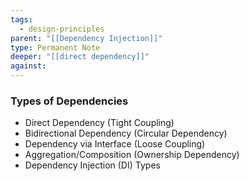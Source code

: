 ```yaml
---
tags:
  - design-principles
parent: "[[Dependency Injection]]"
type: Permanent Note
deeper: "[[direct dependency]]"
against:
---
```

### Types of Dependencies
- Direct Dependency (Tight Coupling)
- Bidirectional Dependency (Circular Dependency)
- Dependency via Interface (Loose Coupling)
- Aggregation/Composition (Ownership Dependency)
- Dependency Injection (DI) Types